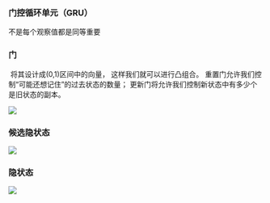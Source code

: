 ### 门控循环单元（GRU）

不是每个观察值都是同等重要

### 门

​	将其设计成(0,1)区间中的向量， 这样我们就可以进行凸组合。 重置门允许我们控制“可能还想记住”的过去状态的数量； 更新门将允许我们控制新状态中有多少个是旧状态的副本。

![](D:\学习笔记\深度学习\L\Snipaste_2024-07-22_03-32-56.jpg)

###  候选隐状态

![](D:\学习笔记\深度学习\L\Snipaste_2024-07-22_03-35-50.jpg)

### 隐状态

![](D:\学习笔记\深度学习\L\Snipaste_2024-07-22_03-43-29.jpg)